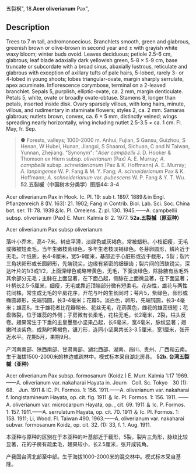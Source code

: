 五裂枫",
18.**Acer oliverianum** Pax",

## Description
Trees to 7 m tall, andromonoecious. Branchlets smooth, green and glabrous, greenish brown or olive-brown in second year and ± with grayish white waxy bloom; winter buds ovoid. Leaves deciduous; petiole 2.5-6 cm, glabrous; leaf blade adaxially dark yellowish green, 5-8 × 5-9 cm, base truncate or subcordate with a broad sinus, abaxially lustrous, reticulate and glabrous with exception of axillary tufts of pale hairs, 5-lobed, rarely 3- or 4-lobed in young shoots; lobes triangular-ovate, margin sharply serrulate, apex acuminate. Inflorescence corymbose, terminal on a 2-leaved branchlet. Sepals 5, purplish, elliptic-ovate, ca. 2 mm, margin denticulate. Petals 5, white, ovate or broadly ovate-obtuse. Stamens 8, longer than petals, inserted inside disk. Ovary sparsely villous, with long hairs, minute, villous, and rudimentary in staminate flowers; styles 2, ca. 2 mm. Samaras glabrous; nutlets brown, convex, ca. 6 × 5 mm, distinctly veined; wings spreading nearly horizontally, wing including nutlet 2.5-3.5 × ca. 1 cm. Fl. May, fr. Sep.

> ● Forests, valleys; 1000-2000 m. Anhui, Fujian, S Gansu, Guizhou, S Henan, W Hubei, Hunan, Jiangxi, S Shaanxi, Sichuan, C and N Taiwan, Yunnan, Zhejiang.
  "Synonym": "*Acer campbellii* J. D. Hooker &amp; Thomson ex Hiern subsp. *oliverianum* (Pax) A. E. Murray; *A. campbellii* subsp. *schneiderianum* (Pax &amp; K. Hoffmann) A. E. Murray; *A. lanpingense* W. P. Fang &amp; M. Y. Fang; *A. schneiderianum* Pax &amp; K. Hoffmann; *A. schneiderianum* var. *pubescens* W. P. Fang &amp; Y. T. Wu.
**52.五裂槭（中国树木分类学）图版44: 3-4**

Acer oliverianum Pax in Hook. Ic. Pl. 19: sub t. 1897. 1889＆in Engl. Pflanzenreich 8 (IV. 163): 21. 1902; Fang in Contrib. Biol. Lab. Sci. Soc. China bot. ser. 11: 78. 1939＆Ic. Pl. Omeiens. Z: pl. 130. 1945.——A. campbellii subsp. oliverianum (Pax) E. Murr. Kalmia 8: 2. 1977.
**52a.五裂槭（原亚种）**

Acer oliverianum Pax subsp oliverianum

落叶小乔木，高4-7米。树皮平滑，淡绿色或灰褐色，常被蜡粉。小枝细瘦，无毛或微被短柔毛，当年生嫩枝紫绿色，多年生老枝淡褐绿色。冬芽卵圆形，鳞片近于无毛。叶纸质，长4-8厘米，宽5-9厘米，基部近于心脏形或近于截形，5裂；裂片三角状卵形或长圆卵形，先端锐尖，边缘有紧密的细锯齿；裂片间的凹缺锐尖，深达叶片的1/3或1/2，上面深绿色或略带黄色，无毛，下面淡绿色，除脉腋有丛毛外其余部分无毛；主脉在上面显著，在下面凸起，侧脉在上面微显著，在下面显著；叶柄长2.5-5厘米，细瘦，无毛或靠近顶端部分微有短柔毛。花杂性，雄花与两性花同株，常生成无毛的伞房花序，开花与叶的生长同时；萼片5，紫绿色，卵形或椭圆卵形，先端钝圆，长3-4毫米；花瓣5，淡白色，卵形，先端钝圆，长3-4毫米；雄蕊8，生于雄花者比花瓣稍长、花丝无毛，花药黄色，雌花的雄蕊很短；花盘微裂，位于雄蕊的外侧；子房微有长柔毛，花柱无毛，长2毫米，2裂，柱头反卷。翅果常生于下垂的主皇墨塾小坚果凸起，长6毫米，宽4毫米，脉纹显著；翅嫩时淡紫色，成熟时黄褐色，镰刀形，连同小坚果共长3-3.5厘米，宽1厘米，张开近水平。花期5月，果期9月。

产河南南部、陕西南部、甘肃南部、湖北西部、湖南、四川、贵州、广西和云南。生于海拔1500-2000米的林边或疏林中。模式标本采自湖北房县。
**52b. 台湾五裂槭（亚种）**

Acer oliverianum Pax subsp. formosanum (Koidz.) E. Murr. Kalmia 1:17 1969.——A. oliverianum var. nakaharai Hayata in. Journ　Coll. Sc. Tokyo　30 (1): 68.　Jun. 1911 & IC. Pl. Formos. 1: 156. 1911.——A. oliverianum var. nakaharai f. longistamineum Hayata, op. cit. fig. 1911 ＆ Ic. Pl. Formos. 1: 156. 1911. ——A. oliverianum var. microcarpum Hayata, op. , cit. 69. 1911 ＆ Ic. P. Formos. 1: 157. 1911.——A. serrulatum Hayata, op. cit. 70. 1911 ＆ Ic. Pl. Formos. 1: 158. 1911; Li, Wood. Fl. Taiwan 490. 1963.——A. oliverianum var. nakaharai subvar. formosanum Koidz, op. cit. 32. (1): 33, f. 1. Aug. 1911.

本亚种与原种的区别在于本亚种的叶基部近于截形，5裂，裂片三角形，脉纹比较显著，花的子房有疏柔毛，翅果较小，长2.5厘米，张开成钝角。

产我国台湾北部至中部。生于海拔1000-2000米的混交林中。模式标本采自基隆。
